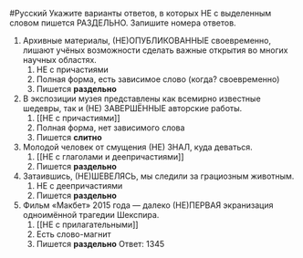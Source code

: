#Русский 
Укажите варианты ответов, в которых НЕ с выделенным словом пишется РАЗДЕЛЬНО. Запишите номера ответов.
1. Архивные материалы, (НЕ)ОПУБЛИКОВАННЫЕ своевременно, лишают учёных возможности сделать важные открытия во многих научных областях.
	1. НЕ с причастиями
	2. Полная форма, есть зависимое слово (когда? своевременно)
	3. Пишется **раздельно**
2. В экспозиции музея представлены как всемирно известные шедевры, так и (НЕ) ЗАВЕРШЁННЫЕ авторские работы.
	1. [[НЕ с причастиями]]
	2. Полная форма, нет зависимого слова
	3. Пишется **слитно**
3. Молодой человек от смущения (НЕ) ЗНАЛ, куда деваться.
	1. [[НЕ с глаголами и деепричастиями]]
	2. Пишется **раздельно**
4. Затаившись, (НЕ)ШЕВЕЛЯСЬ, мы следили за грациозным животным.
	1. НЕ с деепричастиями
	2. Пишется **раздельно**
5. Фильм «Макбет» 2015 года — далеко (НЕ)ПЕРВАЯ экранизация одноимённой трагедии Шекспира.
	1. [[НЕ с прилагательными]]
	2. Есть слово-магнит
	3. Пишется **раздельно**
Ответ: 1345